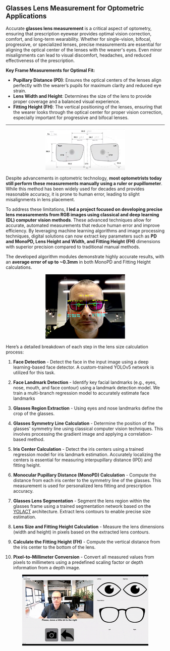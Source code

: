 ## Glasses Lens Measurement for Optometric Applications ##

Accurate **glasses lens measurement** is a critical aspect of optometry, ensuring that prescription eyewear provides optimal vision correction, comfort, and long-term wearability. Whether for single-vision, bifocal, progressive, or specialized lenses, precise measurements are essential for aligning the optical center of the lenses with the wearer's eyes. Even minor misalignments can lead to visual discomfort, headaches, and reduced effectiveness of the prescription.

**Key Frame Measurements for Optimal Fit:**
+ **Pupillary Distance (PD)**: Ensures the optical centers of the lenses align perfectly with the wearer’s pupils for maximum clarity and reduced eye strain.
+ **Lens Width and Height**: Determines the size of the lens to provide proper coverage and a balanced visual experience.
+ **Fitting Height (FH)**: The vertical positioning of the lenses, ensuring that the wearer looks through the optical center for proper vision correction, especially important for progressive and bifocal lenses.

---

<div style="text-align: center;">
  <img src="images/LensMeasurements2.png?raw=true" width="50%" height="50%"/>
</div>

Despite advancements in optometric technology, **most optometrists today still perform these measurements manually using a ruler or pupillometer**. While this method has been widely used for decades and provides reasonable accuracy, it is prone to human error, leading to slight misalignments in lens placement.

To address these limitations, **I led a project focused on developing precise lens measurements from RGB images using classical and deep learning (DL) computer vision methods**. These advanced techniques allow for accurate, automated measurements that reduce human error and improve efficiency. By leveraging machine learning algorithms and image processing techniques, digital solutions can now extract key parameters such as **PD and MonoPD, Lens Height and Width, and Fitting Height (FH)** dimensions with superior precision compared to traditional manual methods.

The developed algorithm modules demonstrate highly accurate results, with an **average error of up to ~0.3mm** in both MonoPD and Fitting Height calculations.

<div style="text-align: center;">
  <img src="images/demo_image.png?raw=true" width="50%" height="50%"/>
</div>



Here’s a detailed breakdown of each step in the lens size calculation process:

1. **Face Detection** - Detect the face in the input image using a deep learning-based face detector. A custom-trained YOLOv5 network is utilized for this task. 

2. **Face Landmark Detection** - Identify key facial landmarks (e.g., eyes, nose, mouth, and face contour) using a landmark detection model. We train a multi-branch regression model to accurately estimate face landmarks

3. **Glasses Region Extraction** - Using eyes and nose landmarks define the crop of the glasses.

4. **Glasses Symmetry Line Calculation** - Determine the position of the glasses' symmetry line using classical computer vision techniques. This involves processing the gradient image and applying a correlation-based method.

5. **Iris Center Calculation** - Detect the iris centers using a trained regression model for iris landmark estimation. Accurately localizing the centers is essential for measuring interpupillary distance (IPD) and fitting height.

6. **Monocular Pupillary Distance (MonoPD) Calculation** - Compute the distance from each iris center to the symmetry line of the glasses. This measurement is used for personalized lens fitting and prescription accuracy.

7. **Glasses Lens Segmentation** - Segment the lens region within the glasses frame using a trained segmentation network based on the [YOLACT](https://arxiv.org/abs/1904.02689) architecture. Extract lens contours to enable precise size estimation.

8. **Lens Size and Fitting Height Calculation** - Measure the lens dimensions (width and height) in pixels based on the extracted lens contours.
   
9. **Calculate the Fitting Height (FH)** - Compute the vertical distance from the iris center to the bottom of the lens.

10. **Pixel-to-Millimeter Conversion** - Convert all measured values from pixels to millimeters using a predefined scaling factor or depth information from a depth image.

<div style="text-align: center;">
  <img src="images/EyeSense.gif?raw=true"/>
</div>
